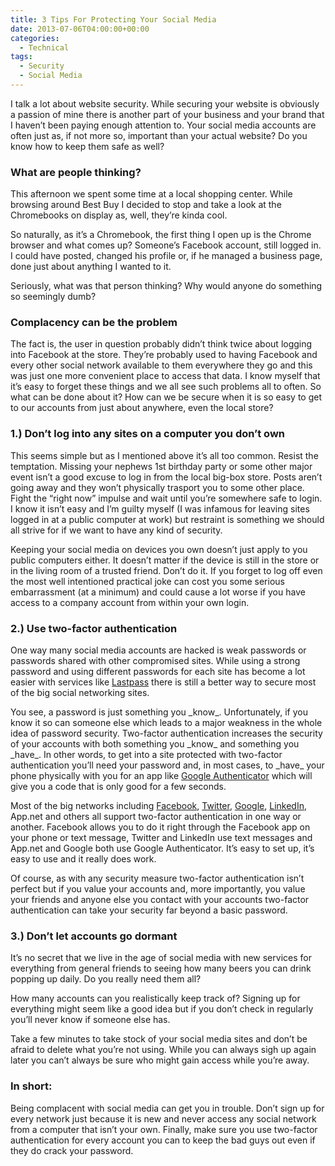 ```yaml
---
title: 3 Tips For Protecting Your Social Media
date: 2013-07-06T04:00:00+00:00
categories:
  - Technical
tags:
  - Security
  - Social Media
---
```


I talk a lot about website security. While securing your website is obviously a passion of mine there is another part of your business and your brand that I haven’t been paying enough attention to. Your social media accounts are often just as, if not more so, important than your actual website? Do you know how to keep them safe as well?

### What are people thinking?

This afternoon we spent some time at a local shopping center. While browsing around Best Buy I decided to stop and take a look at the Chromebooks on display as, well, they’re kinda cool.

So naturally, as it’s a Chromebook, the first thing I open up is the Chrome browser and what comes up? Someone’s Facebook account, still logged in. I could have posted, changed his profile or, if he managed a business page, done just about anything I wanted to it.

Seriously, what was that person thinking? Why would anyone do something so seemingly dumb?

### Complacency can be the problem

The fact is, the user in question probably didn’t think twice about logging into Facebook at the store. They’re probably used to having Facebook and every other social network available to them everywhere they go and this was just one more convenient place to access that data. I know myself that it’s easy to forget these things and we all see such problems all to often. So what can be done about it? How can we be secure when it is so easy to get to our accounts from just about anywhere, even the local store?

### 1.) Don’t log into any sites on a computer you don’t own

This seems simple but as I mentioned above it’s all too common. Resist the temptation. Missing your nephews 1st birthday party or some other major event isn’t a good excuse to log in from the local big-box store. Posts aren’t going away and they won’t physically trasport you to some other place. Fight the “right now” impulse and wait until you’re somewhere safe to login. I know it isn’t easy and I’m guilty myself (I was infamous for leaving sites logged in at a public computer at work) but restraint is something we should all strive for if we want to have any kind of security.

Keeping your social media on devices you own doesn’t just apply to you public computers either. It doesn’t matter if the device is still in the store or in the living room of a trusted friend. Don’t do it. If you forget to log off even the most well intentioned practical joke can cost you some serious embarrassment (at a minimum) and could cause a lot worse if you have access to a company account from within your own login.

### 2.) Use two-factor authentication

One way many social media accounts are hacked is weak passwords or passwords shared with other compromised sites. While using a strong password and using different passwords for each site has become a lot easier with services like [Lastpass](https://lastpass.com/ "Lastpass") there is still a better way to secure most of the big social networking sites.

You see, a password is just something you \_know\_. Unfortunately, if you know it so can someone else which leads to a major weakness in the whole idea of password security. Two-factor authentication increases the security of your accounts with both something you \_know\_ and something you \_have\_. In other words, to get into a site protected with two-factor authentication you’ll need your password and, in most cases, to \_have\_ your phone physically with you for an app like [Google Authenticator](http://en.wikipedia.org/wiki/Google_Authenticator "Google Authenticator on Wikipedia") which will give you a code that is only good for a few seconds.

Most of the big networks including [Facebook](https://www.facebook.com/note.php?note_id=10150172618258920 "Facebook login approvals"), [Twitter](https://blog.twitter.com/2013/getting-started-login-verification "Twitter Login Verification"), [Google](https://support.google.com/accounts/answer/180744?hl=en "Google Two Factor Authentication"), [LinkedIn](http://blog.linkedin.com/2013/05/31/protecting-your-linkedin-account-with-two-step-verification/ "LinkedIn Two Factor Authentication"), App.net and others all support two-factor authentication in one way or another. Facebook allows you to do it right through the Facebook app on your phone or text message, Twitter and LinkedIn use text messages and App.net and Google both use Google Authenticator. It’s easy to set up, it’s easy to use and it really does work.

Of course, as with any security measure two-factor authentication isn’t perfect but if you value your accounts and, more importantly, you value your friends and anyone else you contact with your accounts two-factor authentication can take your security far beyond a basic password.

### 3.) Don’t let accounts go dormant

It’s no secret that we live in the age of social media with new services for everything from general friends to seeing how many beers you can drink popping up daily. Do you really need them all?

How many accounts can you realistically keep track of? Signing up for everything might seem like a good idea but if you don’t check in regularly you’ll never know if someone else has.

Take a few minutes to take stock of your social media sites and don’t be afraid to delete what you’re not using. While you can always sigh up again later you can’t always be sure who might gain access while you’re away.

### In short:

Being complacent with social media can get you in trouble. Don’t sign up for every network just because it is new and never access any social network from a computer that isn’t your own. Finally, make sure you use two-factor authentication for every account you can to keep the bad guys out even if they do crack your password.
